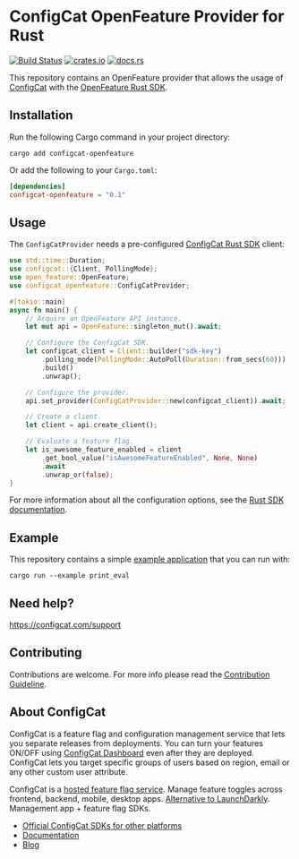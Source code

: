 # ConfigCat OpenFeature Provider for Rust

[![Build Status](https://github.com/configcat/openfeature-rust/actions/workflows/ci.yml/badge.svg?branch=main)](https://github.com/configcat/openfeature-rust/actions/workflows/ci.yml)
[![crates.io](https://img.shields.io/crates/v/configcat-openfeature-provider.svg?logo=rust)](https://crates.io/crates/configcat-openfeature-provider)
[![docs.rs](https://img.shields.io/badge/docs.rs-configcat-openfeature-provider-66c2a5?logo=docs.rs)](https://docs.rs/configcat-openfeature-provider)

This repository contains an OpenFeature provider that allows the usage of [ConfigCat](https://configcat.com) with the [OpenFeature Rust SDK](https://github.com/open-feature/rust-sdk).

## Installation

Run the following Cargo command in your project directory:
```shell
cargo add configcat-openfeature
```

Or add the following to your `Cargo.toml`:

```toml
[dependencies]
configcat-openfeature = "0.1"
```

## Usage

The `ConfigCatProvider` needs a pre-configured [ConfigCat Rust SDK](https://github.com/configcat/php-sdk) client:

```rust
use std::time::Duration;
use configcat::{Client, PollingMode};
use open_feature::OpenFeature;
use configcat_openfeature::ConfigCatProvider;

#[tokio::main]
async fn main() {
    // Acquire an OpenFeature API instance.
    let mut api = OpenFeature::singleton_mut().await;

    // Configure the ConfigCat SDK.
    let configcat_client = Client::builder("sdk-key")
        .polling_mode(PollingMode::AutoPoll(Duration::from_secs(60)))
        .build()
        .unwrap();

    // Configure the provider.
    api.set_provider(ConfigCatProvider::new(configcat_client)).await;

    // Create a client.
    let client = api.create_client();

    // Evaluate a feature flag.
    let is_awesome_feature_enabled = client
        .get_bool_value("isAwesomeFeatureEnabled", None, None)
        .await
        .unwrap_or(false);
}
```

For more information about all the configuration options, see the [Rust SDK documentation](https://configcat.com/docs/sdk-reference/rust/#creating-the-configcat-client).

## Example

This repository contains a simple [example application](./examples/print_eval.rs) that you can run with:
```shell
cargo run --example print_eval
```

## Need help?
https://configcat.com/support

## Contributing
Contributions are welcome. For more info please read the [Contribution Guideline](CONTRIBUTING.md).

## About ConfigCat
ConfigCat is a feature flag and configuration management service that lets you separate releases from deployments. You can turn your features ON/OFF using <a href="https://app.configcat.com" target="_blank">ConfigCat Dashboard</a> even after they are deployed. ConfigCat lets you target specific groups of users based on region, email or any other custom user attribute.

ConfigCat is a <a href="https://configcat.com" target="_blank">hosted feature flag service</a>. Manage feature toggles across frontend, backend, mobile, desktop apps. <a href="https://configcat.com" target="_blank">Alternative to LaunchDarkly</a>. Management app + feature flag SDKs.

- [Official ConfigCat SDKs for other platforms](https://github.com/configcat)
- [Documentation](https://configcat.com/docs)
- [Blog](https://configcat.com/blog)
